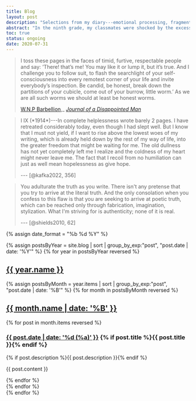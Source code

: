 ```yaml
---
title: Blog
layout: post
description: "Selections from my diary---emotional processing, fragments of ideas, gossip, writing notes, shopping lists, daydreams and fantasies."
abstract: "In the ninth grade, my classmates were shocked by the excessive candour of my blog posts on MySpace. I published the truth of how I felt without considering the consequences. What I have learned since then is that the words we write can't represent how we truly feel. The diary that I publish today is part of an ongoing experiment in autofictional narrativization---not a work until it's done, and until then a residue of my process---of art, of living. Nothing should be taken as true, but everything is based in reality. This page takes influence from aphoristic writing, New Narrative, collage, online writing, the diary, the autobiography, art criticism, and cognitive behavioural therapy. *Here are the words that I have left on my page, and in them you will see---the very distance that lies between truth and fiction, between life and art!*"
toc: true
status: ongoing
date: 2020-07-31
---
```


<blockquote class="epigraph">
I toss these pages in the faces of timid, furtive, respectable people and say: ‘There! that’s me! You may like it or lump it, but it’s true. And I challenge you to follow suit, to flash the searchlight of your self-consciousness into every remotest corner of your life and invite everybody’s inspection. Be candid, be honest, break down the partitions of your cubicle, come out of your burrow, little worm.’ As we are all such worms we should at least be honest worms.

[W.N.P Barbellion](https://en.wikipedia.org/wiki/W._N._P._Barbellion),_ [*Journal of a Disappointed Man*](https://www.pseudopodium.org/barbellionblog/books.html)

</blockquote>

<blockquote class="epigraph">
I IX (*1914*)---In complete helplessness wrote barely 2 pages. I have retreated considerably today, even though I had slept well. But I know that I must not yield, if I want to rise above the lowest woes of my writing, which is already held down by the rest of my way of life, into the greater freedom that might be waiting for me. The old dullness has not yet completely left me I realize and the coldness of my heart might never leave me. The fact that I recoil from no humiliation can just as well mean hopelessness as give hope.

--- [@kafka2022, 356]

</blockquote>

<blockquote class="epigraph">
You adulturate the truth as you write. There isn't any pretense that you try to arrive at the literal truth. And the only consolation when you confess to this flaw is that you are seeking to arrive at poetic truth, which can be reached only through fabrication, imagination, stylization. What I'm striving for is authenticity; none of it is real.

--- [@shields2010, 62]

</blockquote>

{% assign date_format = "%b %d %Y" %}

{% assign postsByYear = site.blog | sort | group_by_exp:"post", "post.date | date: '%Y'" %}
{% for year in postsByYear reversed %}
<section id="{{ year.name }}">
<h1 id="{{ year.name }}"><a href="/blog#{{ year.name }}">{{ year.name }}</a></h1>
{% assign postsByMonth = year.items | sort | group_by_exp:"post", "post.date | date: '%B'" %}
{% for month in postsByMonth reversed %}
<section id="{{ year.name }}-{{ month.name | date: '%m' }}">
<h2 id="{{ year.name }}-{{ month.name | date: '%m' }}">
	<a href="#{{ year.name }}-{{ month.name | date: '%m' }}">{{ month.name | date: '%B' }}</a>
</h2>
{% for post in month.items reversed %}
<section class="blog-post" id="{{ year.name }}-{{ month.name | date: '%m' }}-{{ post.date | date: '%d' }}">
<div class="blog-post-header">
<h3 id="{{ year.name }}-{{ month.name | date: '%m' }}-{{ post.date | date: '%d' }}" class="blog-post-date">
	<a href="#{{ year.name }}-{{ month.name | date: '%m' }}-{{ post.date | date: '%d' }}" title="{{ post.title }}, posted on {{ post.date | date: "%b %e, %Y." }}">
		<time itemprop="datePublished">{{ post.date | date: '%d (%a)' }}</a>
{% if post.title %}<span class="blog-post-title">{{ post.title }}</span>{% endif %}
 		</time>
</h3>
{% if post.description %}<span class="blog-post-description">{{ post.description }}</span>{% endif %}

</div>

{{ post.content }}

</section>
{% endfor %}
</section>
{% endfor %}
</section>
{% endfor %}
